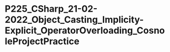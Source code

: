 # P225_CSharp_21-02-2022_Object_Casting_Implicity-Explicit_OperatorOverloading_CosnoleProjectPractice